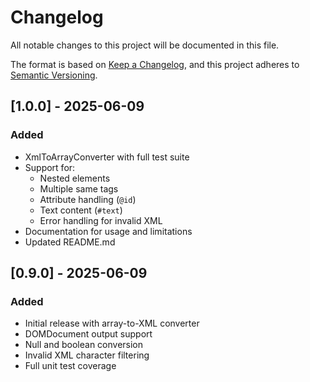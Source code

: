 # Changelog

All notable changes to this project will be documented in this file.

The format is based on [Keep a Changelog](https://keepachangelog.com/en/1.1.0/),
and this project adheres to [Semantic Versioning](https://semver.org/spec/v2.0.0.html).

## [1.0.0] - 2025-06-09
### Added
- XmlToArrayConverter with full test suite
- Support for:
    - Nested elements
    - Multiple same tags
    - Attribute handling (`@id`)
    - Text content (`#text`)
    - Error handling for invalid XML
- Documentation for usage and limitations
- Updated README.md

## [0.9.0] - 2025-06-09
### Added
- Initial release with array-to-XML converter
- DOMDocument output support
- Null and boolean conversion
- Invalid XML character filtering
- Full unit test coverage

